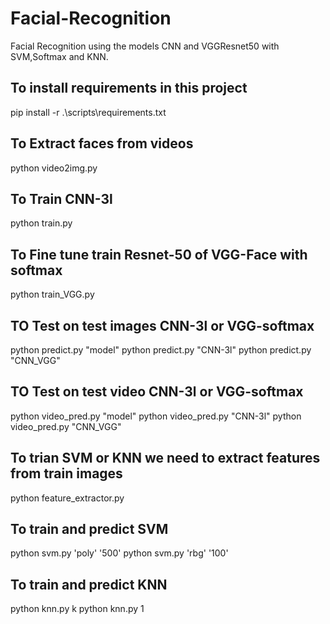 # Facial-Recognition
Facial Recognition using the models CNN and VGGResnet50 with SVM,Softmax and KNN.
## To install requirements in this project
pip install -r .\scripts\requirements.txt

## To Extract faces from videos
python video2img.py

## To Train CNN-3l
python train.py

## To Fine tune train Resnet-50 of VGG-Face with softmax
python train_VGG.py

## TO Test on test images CNN-3l or VGG-softmax
python predict.py "model"
python predict.py "CNN-3l"
python predict.py "CNN_VGG"

## TO Test on test video CNN-3l or VGG-softmax
python video_pred.py "model"
python video_pred.py "CNN-3l"
python video_pred.py "CNN_VGG"

## To trian SVM or KNN we need to extract features from train images
python feature_extractor.py

## To train and predict SVM
python svm.py 'poly' '500'
python svm.py 'rbg' '100'

## To train and predict KNN
python knn.py k
python knn.py 1
 
